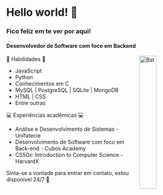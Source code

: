 # Hello world! 👋 
### Fico feliz em te ver por aqui! 

#### Desenvolvedor de Software com foco em Backend 

<img align='right' src="https://i.pinimg.com/originals/45/40/cf/4540cfd8909197c2559dd30a7234f63e.gif" alt="Bat" style="width:30%">
  
🌱 Habilidades 🌱 
- JavaScript 
- Python
- Conhecimentos em C 
- MySQL | PostgreSQL | SQLite | MongoDB
- HTML | CSS
- Entre outras

 💻 Experiências acadêmicas 💻  

- Análise e Desenvolvimento de Sistemas - Unifatecie 
- Desenvolvimento de Software com foco em Back-end - Cubos Academy
- CS50x: Introduction to Computer Science - HarvardX

Sinta-se a vontade para entrar em contato, estou disponível 24/7 🧐 

